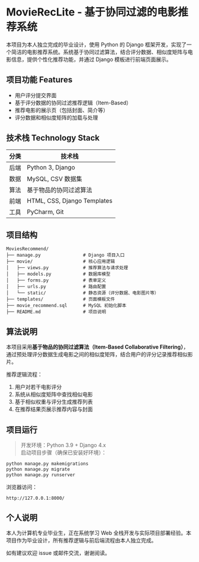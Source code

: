 # MovieRecLite - 基于协同过滤的电影推荐系统

本项目为本人独立完成的毕业设计，使用 Python 的 Django 框架开发，实现了一个简洁的电影推荐系统。系统基于协同过滤算法，结合评分数据、相似度矩阵与电影信息，提供个性化推荐功能，并通过 Django 模板进行前端页面展示。

## 项目功能 Features

- 用户评分提交界面
- 基于评分数据的协同过滤推荐逻辑（Item-Based）
- 推荐电影的展示页（包括封面、简介等）
- 评分数据和相似度矩阵的加载与处理

## 技术栈 Technology Stack

| 分类   | 技术栈                     |
|--------|----------------------------|
| 后端   | Python 3, Django           |
| 数据   | MySQL, CSV 数据集          |
| 算法   | 基于物品的协同过滤算法     |
| 前端   | HTML, CSS, Django Templates |
| 工具   | PyCharm, Git               |

## 项目结构

```plaintext
MoviesRecommend/
├── manage.py                # Django 项目入口
├── movie/                   # 核心应用逻辑
│   ├── views.py             # 推荐算法与请求处理
│   ├── models.py            # 数据库模型
│   ├── forms.py             # 表单定义
│   ├── urls.py              # 路由配置
│   └── static/              # 静态资源（评分数据、电影图片等）
├── templates/               # 页面模板文件
├── movie_recommend.sql      # MySQL 初始化脚本
├── README.md                # 项目说明
```

## 算法说明

本项目采用**基于物品的协同过滤算法（Item-Based Collaborative Filtering）**，通过预处理评分数据生成电影之间的相似度矩阵，结合用户的评分记录推荐相似影片。

推荐逻辑流程：
1. 用户对若干电影评分
2. 系统从相似度矩阵中查找相似电影
3. 基于相似权重与评分生成推荐列表
4. 在推荐结果页展示推荐内容与封面

## 项目运行

> 开发环境：Python 3.9 + Django 4.x  
> 启动项目步骤（确保已安装好环境）：

```bash
python manage.py makemigrations
python manage.py migrate
python manage.py runserver
```

浏览器访问：
```
http://127.0.0.1:8000/
```

## 个人说明

本人为计算机专业毕业生，正在系统学习 Web 全栈开发与实际项目部署经验。本项目作为毕业设计，所有推荐逻辑与前后端流程由本人独立完成。

如有建议欢迎 issue 或邮件交流，谢谢阅读。
